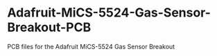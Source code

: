 # Adafruit-MiCS-5524-Gas-Sensor-Breakout-PCB
PCB files for the Adafruit MiCS-5524 Gas Sensor Breakout

